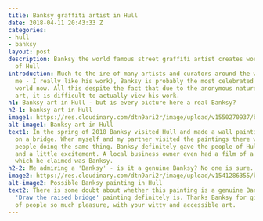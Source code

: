 ```yaml
---
title: Banksy graffiti artist in Hull
date: 2018-04-11 20:43:33 Z
categories:
- hull
- banksy
layout: post
description: Banksy the world famous street graffiti artist creates work in the city
  of Hull
introduction: Much to the ire of many artists and curators around the world (not including
  me - I really like his work), Banksy is probably the most celebrated artist in the
  world now. All this despite the fact that due to the anonymous nature of his graffiti
  art, it is difficult to actually view his work.
h1: Banksy art in Hull - but is every picture here a real Banksy? 
h2-1: banksy art in Hull
image1: https://res.cloudinary.com/dtn9ari2r/image/upload/v1550270937/blog/banksy-hull.jpg
alt-image1: Banksy art in Hull
text1: In the spring of 2018 Banksy visited Hull and made a wall painting and another
  on a bridge. When myself and my partner visited the paintings there were many other
  people doing the same thing. Banksy definitely gave the people of Hull some pleasure
  and a little excitement. A local business owner even had a film of a man on CCTV,
  which he claimed was Banksy.
h2-2: Me admiring a 'Banksy' - is it a genuine Banksy? No one is sure.
image2: https://res.cloudinary.com/dtn9ari2r/image/upload/v1541286355/blog/IMG_3656_2.png
alt-image2: Possible Banksy painting in Hull
text2: There is some doubt about whether this painting is a genuine Banksy. But the
  'Draw the raised bridge' painting definitely is. Thanks Banksy for giving a lot
  of people so much pleasure, with your witty and accessible art.
---
```


